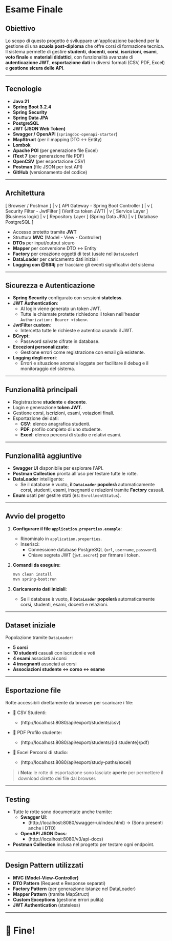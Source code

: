 # Esame Finale

## Obiettivo
Lo scopo di questo progetto è sviluppare un'applicazione backend per la gestione di una **scuola post-diploma** che offre corsi di formazione tecnica.  
Il sistema permette di gestire **studenti**, **docenti**, **corsi**, **iscrizioni**, **esami**, **voto finale** e **materiali didattici**, con funzionalità avanzate di **autenticazione JWT**, **esportazione dati** in diversi formati (CSV, PDF, Excel) e **gestione sicura delle API**.

---

## Tecnologie
- **Java 21**
- **Spring Boot 3.2.4**
- **Spring Security**
- **Spring Data JPA**
- **PostgreSQL**
- **JWT (JSON Web Token)**
- **Swagger / OpenAPI** (`springdoc-openapi-starter`)
- **MapStruct** (per il mapping DTO ↔️ Entity)
- **Lombok**
- **Apache POI** (per generazione file Excel)
- **iText 7** (per generazione file PDF)
- **OpenCSV** (per esportazione CSV)
- **Postman** (file JSON per test API)
- **GitHub** (versionamento del codice)

---

## Architettura
[ Browser / Postman ]
         |
         v
[ API Gateway - Spring Boot Controller ]
         |
         v
[ Security Filter - JwtFilter ]
 (Verifica token JWT)
         |
         v
[ Service Layer ]
 (Business logic)
         |
         v
[ Repository Layer ]
 (Spring Data JPA)
         |
         v
[ Database PostgreSQL ]

- Accesso protetto tramite **JWT**
- Struttura **MVC** (Model - View - Controller)
- **DTOs** per input/output sicuro
- **Mapper** per conversione DTO ↔️ Entity
- **Factory** per creazione oggetti di test (usate nel `DataLoader`)
- **DataLoader** per caricamento dati iniziali
- **Logging con @Slf4j** per tracciare gli eventi significativi del sistema

---

## Sicurezza e Autenticazione
- **Spring Security** configurato con sessioni **stateless**.
- **JWT Authentication**:
  - Al login viene generato un token JWT.
  - Tutte le chiamate protette richiedono il token nell'header `Authorization: Bearer <token>`.
- **JwtFilter custom**:
  - Intercetta tutte le richieste e autentica usando il JWT.
- **BCrypt**:
  - Password salvate cifrate in database.
- **Eccezioni personalizzate**:
  - Gestione errori come registrazione con email già esistente.
- **Logging degli errori**:
  - Errori e situazione anomale loggate per facilitare il debug e il monitoraggio del sistema.

---

## Funzionalità principali
- Registrazione **studente** e **docente**.
- Login e generazione **token JWT**.
- Gestione corsi, iscrizioni, esami, votazioni finali.
- Esportazione dei dati:
  - **CSV**: elenco anagrafica studenti.
  - **PDF**: profilo completo di uno studente.
  - **Excel**: elenco percorsi di studio e relativi esami.

---

## Funzionalità aggiuntive
- **Swagger UI** disponibile per esplorare l'API.
- **Postman Collection** pronta all'uso per testare tutte le rotte.
- **DataLoader** intelligente:
  - Se il database è vuoto, **il `DataLoader` popolerà** automaticamente corsi, studenti, esami, insegnanti e relazioni tramite **Factory** casuali.
- **Enum** usati per gestire stati (es: `EnrollmentStatus`).

---

## Avvio del progetto

1. **Configurare il file `application.properties.example`**:
   - Rinominalo in `application.properties`.
   - Inserisci:
     - Connessione database PostgreSQL (`url`, `username`, `password`).
     - Chiave segreta JWT (`jwt.secret`) per firmare i token.

2. **Comandi da eseguire**:
   ```bash
   mvn clean install
   mvn spring-boot:run
   ```

3. **Caricamento dati iniziali**:
   - Se il database è vuoto, **il `DataLoader` popolerà** automaticamente corsi, studenti, esami, docenti e relazioni.

---

## Dataset iniziale
Popolazione tramite `DataLoader`:
- **5 corsi**
- **10 studenti** casuali con iscrizioni e voti
- **4 esami** associati ai corsi
- **4 insegnanti** associati ai corsi
- **Associazioni studente ↔️ corso ↔️ esame**

---

## Esportazione file

Rotte accessibili direttamente da browser per scaricare i file:

- 📄 CSV Studenti:
  - (http://localhost:8080/api/export/students/csv)

- 📄 PDF Profilo studente:
  - (http://localhost:8080/api/export/students/{id studente}/pdf)

- 📄 Excel Percorsi di studio:
  - (http://localhost:8080/api/export/study-paths/excel)

> ℹ️ **Nota**: le rotte di esportazione sono lasciate **aperte** per permettere il download diretto dei file dal browser.

---

## Testing
- Tutte le rotte sono documentate anche tramite:
  - **Swagger UI**:
    - (http://localhost:8080/swagger-ui/index.html) -> (Sono presenti anche i DTO)
  - **OpenAPI JSON Docs**:
    - (http://localhost:8080/v3/api-docs)
- **Postman Collection** inclusa nel progetto per testare ogni endpoint.

---

## Design Pattern utilizzati
- **MVC (Model-View-Controller)**
- **DTO Pattern** (Request e Response separati)
- **Factory Pattern** (per generazione istanze nel DataLoader)
- **Mapper Pattern** (tramite MapStruct)
- **Custom Exceptions** (gestione errori pulita)
- **JWT Authentication** (stateless)

---

# 🚀 Fine!

